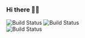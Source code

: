### Hi there 👋:pushpin:
![Build Status](https://img.shields.io/badge/-Javascript-F7DF1E?logo=javascript&labelColor=white&logoWidth=30&style=for-the-badge) ![Build Status](https://img.shields.io/badge/-Node.js-339933?logo=node.js&labelColor=white&logoWidth=30&style=for-the-badge)   
![Build Status](https://img.shields.io/badge/-python-3776AB?logo=python&labelColor=white&logoWidth=30&style=for-the-badge)
